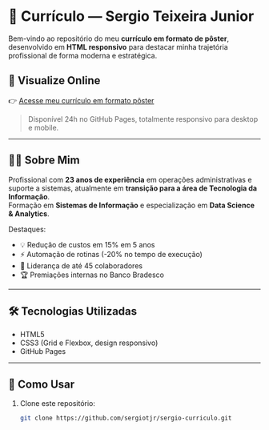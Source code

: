 # 📄 Currículo — Sergio Teixeira Junior

Bem-vindo ao repositório do meu **currículo em formato de pôster**, desenvolvido em **HTML responsivo** para destacar minha trajetória profissional de forma moderna e estratégica.

## 🚀 Visualize Online

👉 [Acesse meu currículo em formato pôster](https://sergiotjr.github.io/sergio-curriculo/)  

> Disponível 24h no GitHub Pages, totalmente responsivo para desktop e mobile.

---

## 🧑‍💼 Sobre Mim

Profissional com **23 anos de experiência** em operações administrativas e suporte a sistemas, atualmente em **transição para a área de Tecnologia da Informação**.  
Formação em **Sistemas de Informação** e especialização em **Data Science & Analytics**.  

Destaques:
- 💡 Redução de custos em 15% em 5 anos  
- ⚡ Automação de rotinas (-20% no tempo de execução)  
- 👥 Liderança de até 45 colaboradores  
- 🏆 Premiações internas no Banco Bradesco  

---

## 🛠️ Tecnologias Utilizadas

- HTML5  
- CSS3 (Grid e Flexbox, design responsivo)  
- GitHub Pages  

---

## 📌 Como Usar

1. Clone este repositório:
   ```bash
   git clone https://github.com/sergiotjr/sergio-curriculo.git
